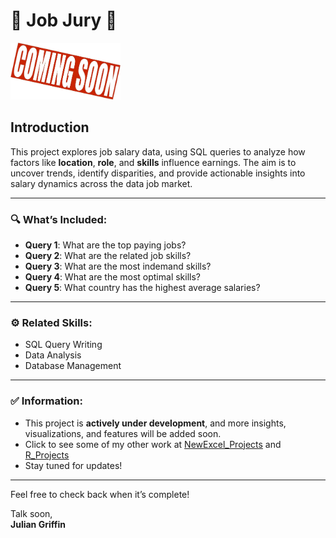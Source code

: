 # 💼 **Job Jury** 💼

<img src="../Media/JJ_Soon.jpg" alt="Visual of Job Salary Analysis" width="35%" />

## Introduction  

This project explores job salary data, using SQL queries to analyze how factors like **location**, **role**, and **skills** influence earnings. The aim is to uncover trends, identify disparities, and provide actionable insights into salary dynamics across the data job market. 

---

### 🔍 **What’s Included:**
- **Query 1**: What are the top paying jobs?  
- **Query 2**: What are the related job skills?
- **Query 3**: What are the most indemand skills?
- **Query 4**: What are the most optimal skills?  
- **Query 5**: What country has the highest average salaries?


---

### ⚙️ **Related Skills**:  
- SQL Query Writing  
- Data Analysis  
- Database Management  

---


### ✅ **Information**:  
- This project is **actively under development**, and more insights, visualizations, and features will be added soon. 
- Click to see some of my other work at [NewExcel_Projects](https://github.com/JulianGriffin11/NewExcel_Projects) and [R_Projects](https://github.com/JulianGriffin11/R_Projects)
- Stay tuned for updates!




---


Feel free to check back when it’s complete!  

Talk soon,  
**Julian Griffin**

